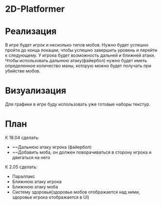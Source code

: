 # 2D-Platformer
# Реализация
В игре будет игрок и несколько типов мобов. Нужно будет успешно пройти до конца локации, чтобы успешно завершить уровень и перейти к следующему.
У игрока будет возможность дальней и ближней атаки. Чтобы использовать дальнюю атаку(файербол) нужно будет иметь определенное количество маны, которую можно будет получать при убийстве мобов.
# Визуализация
Для графики в игре буду использовать уже готовые наборы текстур.

# План
К 18.04 сделать:
- ~~Дальнюю атаку игрока (файербол)
- ~~Добавить моба, он должен поворачиваться в сторону игрока и двигаться на него

К 2.05 сделать:
- Параллакс
- Ближнюю атаку игрока
- Ближнюю атаку моба
- Систему здоровья(здоровье мобов отображается над ними, здоровье игрока отображается в UI)
